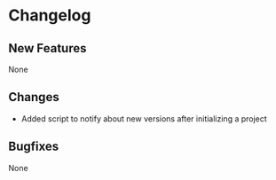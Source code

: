 # Changelog

## New Features

None

## Changes

- Added script to notify about new versions after initializing a project

## Bugfixes

None
